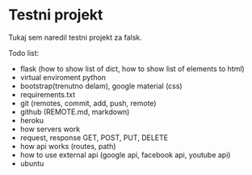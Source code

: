 # Testni projekt

Tukaj sem naredil testni projekt za falsk.

Todo list:
 - flask (how to show list of dict, how to show list of elements to html)
 - virtual enviroment python 
 - bootstrap(trenutno delam), google material (css)
 - requirements.txt
 - git (remotes, commit, add, push, remote)
 - github (REMOTE.md, markdown)
 - heroku
 - how servers work
 - request, response GET, POST, PUT, DELETE
 - how api works (routes, path)
 - how to use external api (google api, facebook api, youtube api)
 - ubuntu 
